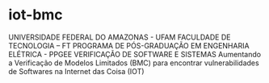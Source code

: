 # iot-bmc
UNIVERSIDADE FEDERAL DO AMAZONAS - UFAM FACULDADE DE TECNOLOGIA – FT PROGRAMA DE PÓS-GRADUAÇÃO EM ENGENHARIA ELÉTRICA - PPGEE VERIFICAÇÃO DE SOFTWARE E SISTEMAS Aumentando a Verificação de Modelos Limitados (BMC) para encontrar vulnerabilidades de Softwares na Internet das Coisa (IOT)
